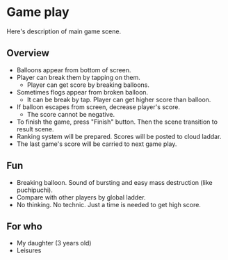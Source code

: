 # Game play

Here's description of main game scene.

## Overview

* Balloons appear from bottom of screen.
* Player can break them by tapping on them.
  * Player can get score by breaking balloons.
* Sometimes flogs appear from broken balloon.
  * It can be break by tap. Player can get higher score than balloon.
* If balloon escapes from screen, decrease player's score.
  * The score cannot be negative.
* To finish the game, press "Finish" button. Then the scene transition to result scene.
* Ranking system will be prepared. Scores will be posted to cloud laddar.
* The last game's score will be carried to next game play.

## Fun

* Breaking balloon. Sound of bursting and easy mass destruction (like puchipuchi).
* Compare with other players by global ladder.
* No thinking. No technic. Just a time is needed to get high score.

## For who

* My daughter (3 years old)
* Leisures
